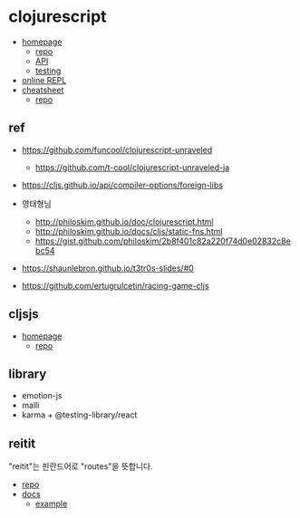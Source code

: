 # clojurescript


- [homepage](https://clojurescript.org/)
  - [repo](https://github.com/clojure/clojurescript)
  - [API](https://cljs.github.io/api/)
  - [testing](https://clojurescript.org/tools/testing)
- [online REPL](https://clojurescript.io/)
- [cheatsheet](https://cljs.info/cheatsheet/)
  - [repo](https://github.com/oakmac/cljs-cheatsheet)

## ref

- <https://github.com/funcool/clojurescript-unraveled>
  - <https://github.com/t-cool/clojurescript-unraveled-ja>

- <https://cljs.github.io/api/compiler-options/foreign-libs>
- 영태형님
  - <http://philoskim.github.io/doc/clojurescript.html>
  - <http://philoskim.github.io/docs/cljs/static-fns.html>
  - <https://gist.github.com/philoskim/2b8f401c82a220f74d0e02832c8ebc54>
- <https://shaunlebron.github.io/t3tr0s-slides/#0>
- <https://github.com/ertugrulcetin/racing-game-cljs>

## cljsjs

- [homepage](https://cljsjs.github.io/)
  - [repo](https://github.com/cljsjs/packages)


## library

- emotion-js
- malli
- karma + @testing-library/react



##  reitit

"reitit"는 핀란드어로 "routes"을 뜻합니다.

- [repo](https://github.com/metosin/reitit)
- [docs](https://cljdoc.org/d/metosin/reitit/)
  - [example](https://github.com/metosin/reitit/blob/master/examples/frontend/src/frontend/core.cljs)

